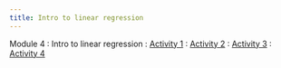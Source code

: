```yaml
---
title: Intro to linear regression
---
```


Module 4
: Intro to linear regression
  : [Activity 1](https://wfu-r-resources.github.io/activities/activity_3_1.html)
  : [Activity 2](https://wfu-r-resources.github.io/activities/activity_3_2.html)
  : [Activity 3](https://wfu-r-resources.github.io/activities/activity_3_3.html)
  : [Activity 4](https://wfu-r-resources.github.io/activities/activity_3_4.html)
